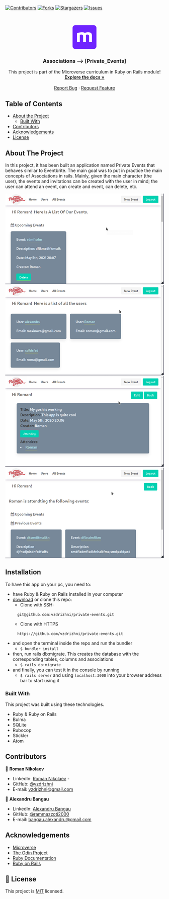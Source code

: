 <!--
*** Thanks for checking out this README Template. If you have a suggestion that would
*** make this better, please fork the repo and create a pull request or simply open
*** an issue with the tag "enhancement".
*** Thanks again! Now go create something AMAZING! :D
-->

<!-- PROJECT SHIELDS -->
<!--
*** I'm using markdown "reference style" links for readability.
*** Reference links are enclosed in brackets [ ] instead of parentheses ( ).
*** See the bottom of this document for the declaration of the reference variables
*** for contributors-url, forks-url, etc. This is an optional, concise syntax you may use.
*** https://www.markdownguide.org/basic-syntax/#reference-style-links
-->
[![Contributors][contributors-shield]][contributors-url]
[![Forks][forks-shield]][forks-url]
[![Stargazers][stars-shield]][stars-url]
[![Issues][issues-shield]][issues-url]


<!-- PROJECT LOGO -->
<br />
<p align="center">
  <a href="https://github.com/vzdrizhni/private-events">
    <img src="app/assets/images/microverse.png" alt="Logo" width="80" height="80">
  </a>

  <h3 align="center">Associations --> [Private_Events]</h3>

  <p align="center">
    This project is part of the Microverse curriculum in Ruby on Rails module!
    <br />
    <a href="https://github.com/vzdrizhni/private-events"><strong>Explore the docs »</strong></a>
    <br />
    <br />
    <a href="https://github.com/vzdrizhni/private-events/issues">Report Bug</a>
    ·
    <a href="https://github.com/vzdrizhni/private-events/issues">Request Feature</a>
  </p>
</p>

<!-- TABLE OF CONTENTS -->
## Table of Contents

* [About the Project](#about-the-project)
  * [Built With](#built-with)
* [Contributors](#contributors)
* [Acknowledgements](#acknowledgements)
* [License](#license)

<!-- ABOUT THE PROJECT -->
## About The Project

In this project, it has been built an application named Private Events that behaves similar to Eventbrite. The main goal was to put in practice the main concepts of Associations in rails. Mainly, given the main character (the user), the events and invitations can be created with the user in mind; the user can attend an event, can create and event, can delete, etc.

![Login](app/assets/images/all_events.png)
![Sign Up](app/assets/images/all_users.png)
![New Post](app/assets/images/sing_event.png)
![SignedIn Posts](app/assets/images/single_user.png)

<!-- INSTALLATION -->
## Installation

To have this app on your pc, you need to:
* have Ruby & Ruby on Rails installed in your computer
* [download](https://github.com/vzdrizhni/private-events/archive/develop.zip) or clone this repo:
  - Clone with SSH:
  ```
    git@github.com:vzdrizhni/private-events.git
  ```
  - Clone with HTTPS
  ```
    https://github.com/vzdrizhni/private-events.git
  ```
* and open the terminal inside the repo and run the bundler
  - ```$ bundler install```
* then, run rails db:migrate. This creates the database with the corresponding tables, columns and associations
  - ```$ rails db:migrate```
* and finally, you can test it in the console by running
  - ```$ rails server``` and using ```localhost:3000``` into your browser address bar to start using it

### Built With
This project was built using these technologies.
* Ruby & Ruby on Rails
* Bulma
* SQLite
* Rubocop
* Stickler
* Atom

<!-- CONTACT -->
## Contributors

👤 **Roman Nikolaev**

- LinkedIn: [Roman Nikolaev](https://www.linkedin.com/in/roman-nikolaev-65b639197/) -
- GitHub: [@vzdrizhni](https://github.com/vzdrizhni)
- E-mail: vzdrizhni@gmail.com

👤 **Alexandru Bangau**

- LinkedIn: [Alexandru Bangau](https://www.linkedin.com/in/alexandru-bangau/)
- GitHub: [@rammazzoti2000](https://github.com/rammazzoti2000)
- E-mail: bangau.alexandru@gmail.com


<!-- ACKNOWLEDGEMENTS -->
## Acknowledgements
* [Microverse](https://www.microverse.org/)
* [The Odin Project](https://www.theodinproject.com/)
* [Ruby Documentation](https://www.ruby-lang.org/en/documentation/)
* [Ruby on Rails](https://rubyonrails.org/)

<!-- MARKDOWN LINKS & IMAGES -->
<!-- https://www.markdownguide.org/basic-syntax/#reference-style-links -->
[contributors-shield]: https://img.shields.io/github/contributors/vzdrizhni/private-events.svg?style=flat-square
[contributors-url]: https://github.com/vzdrizhni/private-events/graphs/contributors
[forks-shield]: https://img.shields.io/github/forks/vzdrizhni/private-events.svg?style=flat-square
[forks-url]: https://github.com/vzdrizhni/private-events/network/members
[stars-shield]: https://img.shields.io/github/stars/vzdrizhni/private-events.svg?style=flat-square
[stars-url]: https://github.com/vzdrizhni/private-events/stargazers
[issues-shield]: https://img.shields.io/github/issues/vzdrizhni/private-events.svg?style=flat-square
[issues-url]: https://github.com/vzdrizhni/private-events/issues

## 📝 License

This project is [MIT](https://opensource.org/licenses/MIT) licensed.
